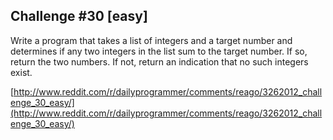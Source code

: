 Challenge #30 [easy]
-------------------

Write a program that takes a list of integers and a target number and determines if any two integers 
in the list sum to the target number. If so, return the two numbers. If not, return an indication 
that no such integers exist.

[http://www.reddit.com/r/dailyprogrammer/comments/reago/3262012_challenge_30_easy/](http://www.reddit.com/r/dailyprogrammer/comments/reago/3262012_challenge_30_easy/)